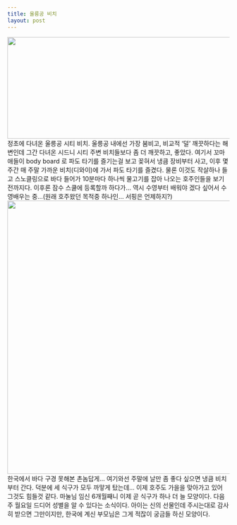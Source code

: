 ```yaml
---
title: 울릉공 비치
layout: post
---
```

<img src="http://w12ard.github.io/wp-content/uploads/1/cfile8.uf.1605A71E4B7E8D2970DAFC.jpg" class="aligncenter" width="824" height="230" alt="" filename="cfile8.uf.1605A71E4B7E8D2970DAFC.jpg" filemime="" />  
정초에 다녀온 울릉공 시티 비치. 울릉공 내에선 가장 붐비고, 비교적 &#8216;덜&#8217; 깨끗하다는 해변인데 그간 다녀온 시드니 시티 주변 비치들보다 좀 더 깨끗하고, 좋았다. 여기서 꼬마애들이 body board 로 파도 타기를 즐기는걸 보고 꽂혀서 냉큼 장비부터 사고, 이후 몇 주간 매 주말 가까운 비치(디와이)에 가서 파도 타기를 즐겼다. 물론 이것도 작살하나 들고 스노클링으로 바다 들어가 10분마다 하나씩 물고기를 잡아 나오는 호주인들을 보기 전까지다. 이후론 잠수 스쿨에 등록할까 하다가&#8230; 역시 수영부터 배워야 겠다 싶어서 수영배우는 중&#8230;(원래 호주왔던 목적중 하나인&#8230; 서핑은 언제하지?)

<img src="http://w12ard.github.io/wp-content/uploads/1/cfile1.uf.1603F01B4B7E8F510A1828.jpg" class="aligncenter" width="824" height="618" alt="" filename="100_1011.jpg" filemime="image/jpeg" />  
한국에서 바다 구경 못해본 촌놈답게&#8230; 여기와선 주말에 날만 좀 좋다 싶으면 냉큼 비치부터 간다. 덕분에 세 식구가 모두 까맣게 탔는데&#8230; 이제 호주도 가을을 맞아가고 있어 그것도 힘들것 같다. 마눌님 임신 6개월째니 이제 곧 식구가 하나 더 늘 모양이다. 다음주 월요일 드디어 성별을 알 수 있다는 소식이다. 아이는 신의 선물인데 주시는대로 감사히 받으면 그만이지만, 한국에 계신 부모님은 그게 적잖이 궁금들 하신 모양이다.&nbsp;